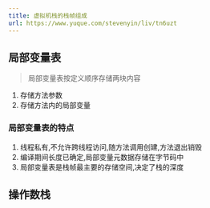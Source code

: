 ```yaml
---
title: 虚拟机栈的栈帧组成
url: https://www.yuque.com/stevenyin/liv/tn6uzt
---
```


<a name="leB4u"></a>

## 局部变量表

> 局部变量表按定义顺序存储两块内容

1. 存储方法参数
2. 存储方法内的局部变量

<a name="Emaht"></a>

### 局部变量表的特点

1. 线程私有,不允许跨线程访问,随方法调用创建,方法退出销毁
2. 编译期间长度已确定,局部变量元数据存储在字节码中
3. 局部变量表是栈帧最主要的存储空间,决定了栈的深度 <a name="u6ZQj"></a>

## 操作数栈
